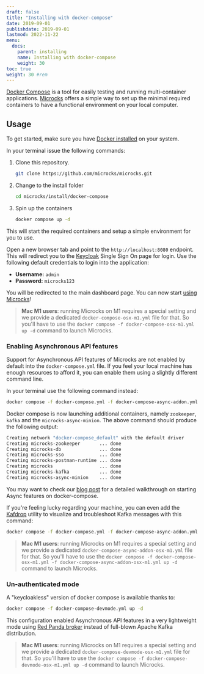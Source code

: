 ```yaml
---
draft: false
title: "Installing with docker-compose"
date: 2019-09-01
publishdate: 2019-09-01
lastmod: 2022-11-22
menu:
  docs:
    parent: installing
    name: Installing with docker-compose
    weight: 30
toc: true
weight: 30 #rem
---
```


[Docker Compose](https://docs.docker.com/compose/) is a tool for easily testing and running multi-container applications. [Microcks](https://microcks.io/) offers a simple way to set up the minimal required containers to have a functional environment on your local computer.

## Usage

To get started, make sure you have [Docker installed](https://docs.docker.com/get-docker/) on your system.

In your terminal issue the following commands:

1. Clone this repository.

   ```sh
   git clone https://github.com/microcks/microcks.git
   ```

2. Change to the install folder

   ```sh
   cd microcks/install/docker-compose
   ```

3. Spin up the containers

   ```sh
   docker compose up -d
   ```

This will start the required containers and setup a simple environment for you to use.

Open a new browser tab and point to the `http://localhost:8080` endpoint. This will redirect you to the [Keycloak](https://www.keycloak.org/) Single Sign On page for login. Use the following default credentials to login into the application:

* **Username:** `admin`
* **Password:** `microcks123`

You will be redirected to the main dashboard page. You can now start [using Microcks](https://microcks.io/documentation/getting-started/#using-microcks)!

> **Mac M1 users**: running Microcks on M1 requires a special setting and we provide a dedicated `docker-compose-osx-m1.yml` file for that. So you'll have to use the `docker compose -f docker-compose-osx-m1.yml up -d` command to launch Microcks.


### Enabling Asynchronous API features

Support for Asynchronous API features of Microcks are not enabled by default into the `docker-compose.yml` file. If you feel your local machine has enough resources to afford it, you can enable them using a slightly different command line.

In your terminal use the following command instead:

   ```sh
   docker compose -f docker-compose.yml -f docker-compose-async-addon.yml up -d
   ```

Docker compose is now launching additional containers, namely `zookeeper`, `kafka` and the `microcks-async-minion`. The above command should produce the following output:

```sh
Creating network "docker-compose_default" with the default driver
Creating microcks-zookeeper       ... done
Creating microcks-db              ... done
Creating microcks-sso             ... done
Creating microcks-postman-runtime ... done
Creating microcks                 ... done
Creating microcks-kafka           ... done
Creating microcks-async-minion    ... done
```

You may want to check our [blog post](../../../blog/async-features-with-docker-compose) for a detailed walkthrough on starting Async features on docker-compose.

If you're feeling lucky regarding your machine, you can even add the [Kafdrop](https://github.com/obsidiandynamics/kafdrop) utility to visualize and troubleshoot Kafka messages with this command:

   ```sh
   docker compose -f docker-compose.yml -f docker-compose-async-addon.yml -f kafdrop-addon.yml up -d
   ```

> **Mac M1 users**: running Microcks on M1 requires a special setting and we provide a dedicated `docker-compose-async-addon-osx-m1.yml` file for that. So you'll have to use the `docker compose -f docker-compose-osx-m1.yml -f docker-compose-async-addon-osx-m1.yml up -d` command to launch Microcks.

### Un-authenticated mode

A "keycloakless" version of docker compose is available thanks to: 

   ```sh
   docker compose -f docker-compose-devmode.yml up -d
   ```

This configuration enabled Asynchronous API features in a very lightweight mode using [Red Panda broker](https://redpanda.com/) instead of full-blown Apache Kafka distribution.

> **Mac M1 users**: running Microcks on M1 requires a special setting and we provide a dedicated `docker-compose-devmode-osx-m1.yml` file for that. So you'll have to use the `docker compose -f docker-compose-devmode-osx-m1.yml up -d` command to launch Microcks.